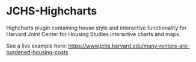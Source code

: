 # JCHS-Highcharts
Highcharts plugin containing house style and interactive functionality for Harvard Joint Center for Housing Studies interactive charts and maps.

See a live example here: https://www.jchs.harvard.edu/many-renters-are-burdened-housing-costs
